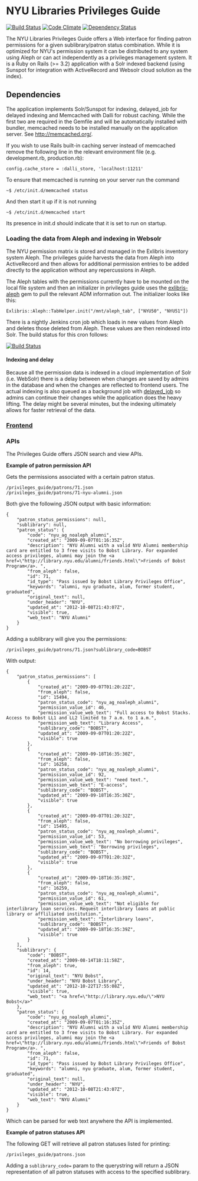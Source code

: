 # NYU Libraries Privileges Guide

[![Build Status](http://jenkins1.bobst.nyu.edu/job/Privileges%20Guide%20Production/badge/icon)](http://jenkins1.bobst.nyu.edu/job/Privileges%20Guide%20Production/)
[![Code Climate](https://codeclimate.com/badge.png)](https://codeclimate.com/github/NYULibraries/privileges_guide)
[![Dependency Status](https://gemnasium.com/NYULibraries/privileges_guide.png)](https://gemnasium.com/NYULibraries/privileges_guide)

The NYU Libraries Privileges Guide offers a Web interface for finding patron permissions for a given sublibrary/patron status combination. While it is optimized for NYU's permission system it can be distributed to any system using Aleph or can act independently as a privileges management system. It is a Ruby on Rails (>= 3.2) application with a Solr indexed backend (using Sunspot for integration with ActiveRecord and Websolr cloud solution as the index).

## Dependencies

The application implements Solr/Sunspot for indexing, delayed_job for delayed indexing and Memcached with Dalli for robust caching. While the first two are required in the Gemfile and will be automatically installed with bundler, memcached needs to be installed manually on the application server. See http://memcached.org/. 

If you wish to use Rails built-in caching server instead of memcached remove the following line in the relevant environment file (e.g. development.rb, production.rb):

    config.cache_store = :dalli_store, 'localhost:11211'

To ensure that memcached is running on your server run the command

    ~$ /etc/init.d/memcached status
  
And then start it up if it is not running

    ~$ /etc/init.d/memcached start

Its presence in init.d should indicate that it is set to run on startup.

### Loading the data from Aleph and indexing in Websolr
The NYU permission matrix is stored and managed in the Exlibris inventory system Aleph. The privileges guide harvests the data from Aleph into ActiveRecord and then allows for additional permission entries to be added directly to the application without any repercussions in Aleph. 

The Aleph tables with the permissions currently have to be mounted on the local file system and then an initializer in privileges guide uses the [exlibris-aleph](https://github.com/scotdalton/exlibris-aleph) gem to pull the relevant ADM information out. The initializer looks like this:

    Exlibris::Aleph::TabHelper.init("/mnt/aleph_tab", ["NYU50", "NYU51"])

There is a nightly Jenkins cron job which loads in new values from Aleph and deletes those deleted from Aleph. These values are then reindexed into Solr. The build status for this cron follows:

[![Build Status](http://jenkins1.bobst.nyu.edu/job/Reindex%20Privileges%20Guide%20Production/badge/icon)](http://jenkins1.bobst.nyu.edu/job/Reindex%20Privileges%20Guide%20Production/)

#### Indexing and delay
Because all the permission data is indexed in a cloud implementation of Solr (i.e. WebSolr) there is a delay between when changes are saved by admins in the database and when the changes are reflected to frontend users. The actual indexing is also queued as a background job with [delayed_job](https://github.com/collectiveidea/delayed_job) so admins can continue their changes while the application does the heavy lifting. The delay might be several minutes, but the indexing ultimately allows for faster retrieval of the data.

### [Frontend](https://web1.library.nyu.edu/privileges_guide)

### APIs
The Privileges Guide offers JSON search and view APIs.

__Example of patron permission API__

Gets the permissions associated with a certain patron status.

    /privileges_guide/patrons/71.json
    /privileges_guide/patrons/71-nyu-alumni.json

Both give the following JSON output with basic information:

    {
        "patron_status_permissions": null,
        "sublibrary": null,
        "patron_status": {
            "code": "nyu_ag_noaleph_alumni",
            "created_at": "2009-09-07T01:16:35Z",
            "description": "NYU Alumni with a valid NYU Alumni membership card are entitled to 3 free visits to Bobst Library. For expanded access privileges, alumni may join the <a href=\"http://library.nyu.edu/alumni/friends.html\">Friends of Bobst Program</a>. ",
            "from_aleph": false,
            "id": 71,
            "id_type": "Pass issued by Bobst Library Privileges Office",
            "keywords": "alumni, nyu graduate, alum, former student, graduated",
            "original_text": null,
            "under_header": "NYU",
            "updated_at": "2012-10-08T21:43:07Z",
            "visible": true,
            "web_text": "NYU Alumni"
        }
    }
    
Adding a sublibrary will give you the permissions:

    /privileges_guide/patrons/71.json?sublibrary_code=BOBST

With output:

    {
        "patron_status_permissions": [
            {
                "created_at": "2009-09-07T01:20:22Z",
                "from_aleph": false,
                "id": 15494,
                "patron_status_code": "nyu_ag_noaleph_alumni",
                "permission_value_id": 46,
                "permission_value_web_text": "Full access to Bobst Stacks. Access to Bobst LL1 and LL2 limited to 7 a.m. to 1 a.m.",
                "permission_web_text": "Library Access",
                "sublibrary_code": "BOBST",
                "updated_at": "2009-09-07T01:20:22Z",
                "visible": true
            },
            {
                "created_at": "2009-09-18T16:35:30Z",
                "from_aleph": false,
                "id": 16258,
                "patron_status_code": "nyu_ag_noaleph_alumni",
                "permission_value_id": 92,
                "permission_value_web_text": "need text.",
                "permission_web_text": "E-access",
                "sublibrary_code": "BOBST",
                "updated_at": "2009-09-18T16:35:30Z",
                "visible": true
            },
            {
                "created_at": "2009-09-07T01:20:32Z",
                "from_aleph": false,
                "id": 15495,
                "patron_status_code": "nyu_ag_noaleph_alumni",
                "permission_value_id": 53,
                "permission_value_web_text": "No borrowing privileges",
                "permission_web_text": "Borrowing privileges",
                "sublibrary_code": "BOBST",
                "updated_at": "2009-09-07T01:20:32Z",
                "visible": true
            },
            {
                "created_at": "2009-09-18T16:35:39Z",
                "from_aleph": false,
                "id": 16259,
                "patron_status_code": "nyu_ag_noaleph_alumni",
                "permission_value_id": 61,
                "permission_value_web_text": "Not eligible for interlibrary loan services. Request interlibrary loans at public library or affliliated institution.",
                "permission_web_text": "Interlibrary loans",
                "sublibrary_code": "BOBST",
                "updated_at": "2009-09-18T16:35:39Z",
                "visible": true
            }
        ],
        "sublibrary": {
            "code": "BOBST",
            "created_at": "2009-08-14T18:11:58Z",
            "from_aleph": true,
            "id": 14,
            "original_text": "NYU Bobst",
            "under_header": "NYU Bobst Library",
            "updated_at": "2012-10-22T17:55:08Z",
            "visible": true,
            "web_text": "<a href=\"http://library.nyu.edu/\">NYU Bobst</a>"
        },
        "patron_status": {
            "code": "nyu_ag_noaleph_alumni",
            "created_at": "2009-09-07T01:16:35Z",
            "description": "NYU Alumni with a valid NYU Alumni membership card are entitled to 3 free visits to Bobst Library. For expanded access privileges, alumni may join the <a href=\"http://library.nyu.edu/alumni/friends.html\">Friends of Bobst Program</a>. ",
            "from_aleph": false,
            "id": 71,
            "id_type": "Pass issued by Bobst Library Privileges Office",
            "keywords": "alumni, nyu graduate, alum, former student, graduated",
            "original_text": null,
            "under_header": "NYU",
            "updated_at": "2012-10-08T21:43:07Z",
            "visible": true,
            "web_text": "NYU Alumni"
        }
    }
    
Which can be parsed for web text anywhere the API is implemented.

__Example of patron statuses API__

The following GET will retrieve all patron statuses listed for printing:

    /privileges_guide/patrons.json
    
Adding a `sublibrary_code=` param to the querystring will return a JSON representation of all patron statuses with access to the specified sublibrary.

